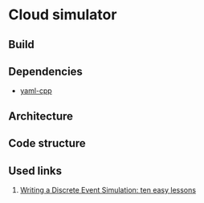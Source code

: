 # Cloud simulator

## Build

## Dependencies

* [yaml-cpp](https://github.com/jbeder/yaml-cpp)

## Architecture

## Code structure

## Used links

1) [Writing a Discrete Event Simulation: ten easy lessons](https://users.cs.northwestern.edu/~agupta/_projects/networking/QueueSimulation/mm1.html)


